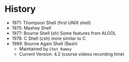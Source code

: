 # History

- 1971: Thompson Shell (first UNIX shell)
- 1975: Mashey Shell
- 1977: Bourne Shell (sh) Some features from ALGOL
- 1978: C Shell (csh) more similar to C
- 1989: Bourne Again Shell (Bash)
  - Maintained by `Chet Ramey`
  - Current Version: 4.2 (course videos recording time)